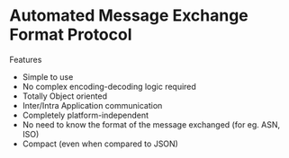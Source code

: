 # Automated Message Exchange Format Protocol

Features
- Simple to use
- No complex encoding-decoding logic required
- Totally Object oriented
- Inter/Intra Application communication
- Completely platform-independent
- No need to know the format of the message exchanged (for eg. ASN, ISO)
- Compact (even when compared to JSON)
